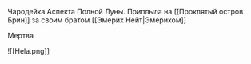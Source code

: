 Чародейка Аспекта Полной Луны. Приплыла на [[Проклятый остров Брин]] за своим братом [[Эмерих Нейт|Эмерихом]] 

Мертва
 
![[Hela.png]]